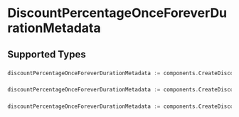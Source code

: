 # DiscountPercentageOnceForeverDurationMetadata


## Supported Types

### 

```go
discountPercentageOnceForeverDurationMetadata := components.CreateDiscountPercentageOnceForeverDurationMetadataStr(string{/* values here */})
```

### 

```go
discountPercentageOnceForeverDurationMetadata := components.CreateDiscountPercentageOnceForeverDurationMetadataInteger(int64{/* values here */})
```

### 

```go
discountPercentageOnceForeverDurationMetadata := components.CreateDiscountPercentageOnceForeverDurationMetadataBoolean(bool{/* values here */})
```

